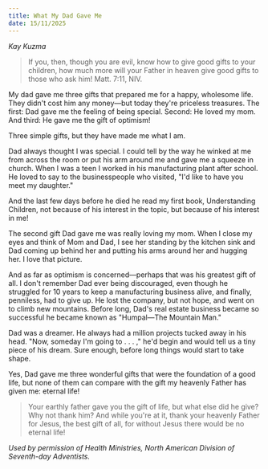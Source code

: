 ```yaml
---
title: What My Dad Gave Me
date: 15/11/2025
---
```


_Kay Kuzma_

> <p></p>
> If you, then, though you are evil, know how to give good gifts to your children, how much more will your Father in heaven give good gifts to those who ask him! Matt. 7:11, NIV.

My dad gave me three gifts that prepared me for a happy, wholesome life. They didn't cost him any money—but today they're priceless treasures. The first: Dad gave me the feeling of being special. Second: He loved my mom. And third: He gave me the gift of optimism!

Three simple gifts, but they have made me what I am.

Dad always thought I was special. I could tell by the way he winked at me from across the room or put his arm around me and gave me a squeeze in church. When I was a teen I worked in his manufacturing plant after school. He loved to say to the businesspeople who visited, "I'd like to have you meet my daughter."

And the last few days before he died he read my first book, Understanding Children, not because of his interest in the topic, but because of his interest in me!

The second gift Dad gave me was really loving my mom. When I close my eyes and think of Mom and Dad, I see her standing by the kitchen sink and Dad coming up behind her and putting his arms around her and hugging her. I love that picture.

And as far as optimism is concerned—perhaps that was his greatest gift of all. I don't remember Dad ever being discouraged, even though he struggled for 10 years to keep a manufacturing business alive, and finally, penniless, had to give up. He lost the company, but not hope, and went on to climb new mountains. Before long, Dad's real estate business became so successful he became known as "Humpal—The Mountain Man."

Dad was a dreamer. He always had a million projects tucked away in his head. "Now, someday I'm going to . . . ," he'd begin and would tell us a tiny piece of his dream. Sure enough, before long things would start to take shape.

Yes, Dad gave me three wonderful gifts that were the foundation of a good life, but none of them can compare with the gift my heavenly Father has given me: eternal life!

> <callout></callout>
> Your earthly father gave you the gift of life, but what else did he give? Why not thank him? And while you're at it, thank your heavenly Father for Jesus, the best gift of all, for without Jesus there would be no eternal life!

_Used by permission of Health Ministries, North American Division of Seventh-day Adventists._